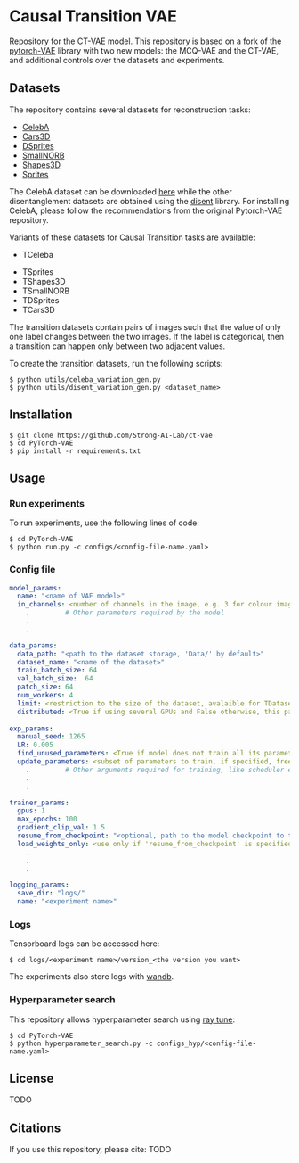 
# Causal Transition VAE


Repository for the CT-VAE model. This repository is based on a fork of the [pytorch-VAE](https://github.com/AntixK/PyTorch-VAE) library with two new models: the MCQ-VAE and the CT-VAE, and additional controls over the datasets and experiments.


## Datasets

The repository contains several datasets for reconstruction tasks:
  <!-- - [AFHQ](https://openaccess.thecvf.com/content_CVPR_2020/html/Choi_StarGAN_v2_Diverse_Image_Synthesis_for_Multiple_Domains_CVPR_2020_paper.html) -->
  - [CelebA](https://openaccess.thecvf.com/content_iccv_2015/html/Liu_Deep_Learning_Face_ICCV_2015_paper.html)
  - [Cars3D](https://papers.nips.cc/paper/2015/hash/e07413354875be01a996dc560274708e-Abstract.html)
  - [DSprites](https://openreview.net/forum?id=Sy2fzU9gl) 
  - [SmallNORB](https://www.computer.org/csdl/proceedings-article/cvpr/2004/215820097/12OmNwOnn1p)
  - [Shapes3D](http://proceedings.mlr.press/v80/kim18b.html)
  - [Sprites](https://proceedings.neurips.cc/paper/2015/hash/e07413354875be01a996dc560274708e-Abstract.html)

The CelebA dataset can be downloaded [here](http://mmlab.ie.cuhk.edu.hk/projects/CelebA.html) while the other disentanglement datasets are obtained using the [disent](https://github.com/nmichlo/disent) library. For installing CelebA, please follow the recommendations from the original Pytorch-VAE repository.


Variants of these datasets for Causal Transition tasks are available: 
    
  - TCeleba
  <!-- - TAFHQ -->
  - TSprites
  - TShapes3D
  - TSmallNORB
  - TDSprites
  - TCars3D

The transition datasets contain pairs of images such that the value of only one label changes between the two images. If the label is categorical, then a transition can happen only between two adjacent values.

To create the transition datasets, run the following scripts:
```
$ python utils/celeba_variation_gen.py
$ python utils/disent_variation_gen.py <dataset_name>
```


## Installation
```
$ git clone https://github.com/Strong-AI-Lab/ct-vae
$ cd PyTorch-VAE
$ pip install -r requirements.txt
```

## Usage

### Run experiments

To run experiments, use the following lines of code:
```
$ cd PyTorch-VAE
$ python run.py -c configs/<config-file-name.yaml>
```

### Config file

```yaml
model_params:
  name: "<name of VAE model>"
  in_channels: <number of channels in the image, e.g. 3 for colour images and 1 for B&W>
    .         # Other parameters required by the model
    .
    .

data_params:
  data_path: "<path to the dataset storage, 'Data/' by default>"
  dataset_name: "<name of the dataset>"
  train_batch_size: 64
  val_batch_size:  64
  patch_size: 64
  num_workers: 4
  limit: <restriction to the size of the dataset, avalaible for TDatasets only>
  distributed: <True if using several GPUs and False otherwise, this parameter is needed for TDatasets only>
  
exp_params:
  manual_seed: 1265
  LR: 0.005
  find_unused_parameters: <True if model does not train all its parameters during a forward pass, False otherwise>
  update_parameters: <subset of parameters to train, if specified, freezes the training of all other parameters of the model>
    .         # Other arguments required for training, like scheduler etc.
    .
    .

trainer_params:
  gpus: 1         
  max_epochs: 100
  gradient_clip_val: 1.5
  resume_from_checkpoint: "<optional, path to the model checkpoint to to load the model from>"
  load_weights_only: <use only if 'resume_from_checkpoint' is specified, if True, will not load the state of the optimizers>
    .
    .
    .

logging_params:
  save_dir: "logs/"
  name: "<experiment name>"
```

### Logs

Tensorboard logs can be accessed here:
```
$ cd logs/<experiment name>/version_<the version you want>
```
The experiments also store logs with [wandb](https://wandb.ai/site).

### Hyperparameter search

This repository allows hyperparameter search using [ray tune](https://www.ray.io/ray-tune):

```
$ cd PyTorch-VAE
$ python hyperparameter_search.py -c configs_hyp/<config-file-name.yaml>
```

## License

TODO


## Citations

If you use this repository, please cite:
TODO